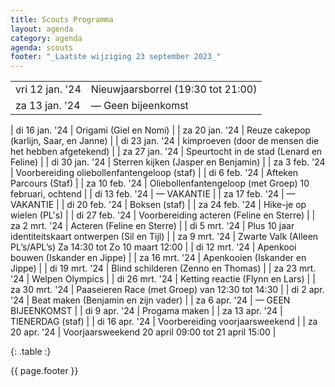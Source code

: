 ```yaml
---
title: Scouts Programma
layout: agenda
category: agenda
agenda: scouts
footer: "_Laatste wijziging 23 september 2023_"
---
```


| | |
|---|---|
| vri 12 jan. '24 | Nieuwjaarsborrel (19:30 tot 21:00) |
| za 13 jan. '24  | — Geen bijeenkomst |

| di 16 jan. '24  | Origami (Giel en Nomi) |
| za 20 jan. '24  | Reuze cakepop (karlijn, Saar, en Janne) |
| di 23 jan. '24  | kimproeven (door de mensen die het hebben afgetekend) |
| za 27 jan. '24  | Speurtocht in de stad (Lenard en Feline) |
| di 30 jan. '24  | Sterren kijken (Jasper en Benjamin) |
| za 3 feb. '24   | Voorbereiding oliebollenfantengeloop (staf) |
| di 6 feb. '24   | Afteken Parcours (Staf) |
| za 10 feb. '24  | Oliebollenfantengeloop (met Groep) 10 februari, ochtend |
| di 13 feb. '24  | — VAKANTIE |
| za 17 feb. '24  | — VAKANTIE |
| di 20 feb. '24  | Boksen (staf) |
| za 24 feb. '24  | Hike-je op wielen (PL's) |
| di 27 feb. '24  | Voorbereiding acteren (Feline en Sterre) |
| za 2 mrt. '24   | Acteren (Feline en Sterre) |
| di 5 mrt. '24   | Plus 10 jaar identiteitskaart ontwerpen (Sil en Tijl) |
| za 9 mrt. '24   | Zwarte Valk (Alleen PL’s/APL’s) Za 14:30 tot Zo 10 maart 12:00 |
| di 12 mrt. '24  | Apenkooi bouwen (Iskander en Jippe) |
| za 16 mrt. '24  | Apenkooien (Iskander en Jippe) |
| di 19 mrt. '24  | Blind schilderen (Zenno en Thomas) |
| za 23 mrt. '24  | Welpen Olympics |
| di 26 mrt. '24  | Ketting reactie (Flynn en Lars) |
| za 30 mrt. '24  | Paaseieren Race (met Groep) van 12:30 tot 14:30 |
| di 2 apr. '24   | Beat maken (Benjamin en zijn vader) |
| za 6 apr. '24   | — GEEN BIJEENKOMST |
| di 9 apr. '24   | Progama maken |
| za 13 apr. '24  | TIENERDAG (staf) |
| di 16 apr. '24  | Voorbereiding voorjaarsweekend |
| za 20 apr. '24  | Voorjaarsweekend 20 april 09:00 tot 21 april 15:00 |

{: .table :}

{{ page.footer }}





